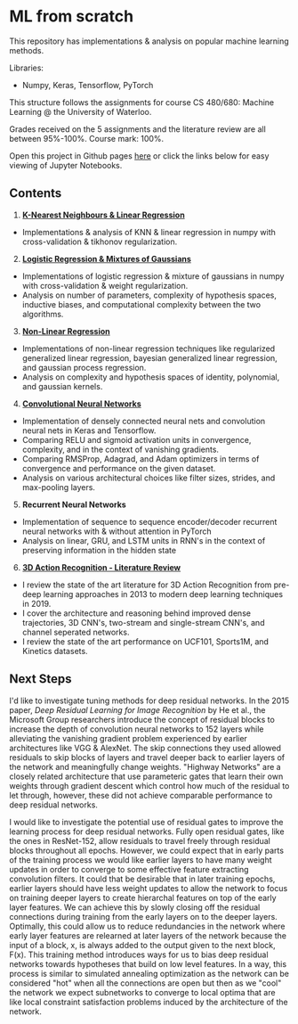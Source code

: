 # ML from scratch

This repository has implementations & analysis on popular machine learning methods.

Libraries:

* Numpy, Keras, Tensorflow, PyTorch

This structure follows the assignments for course CS 480/680: Machine Learning @ the University of Waterloo.

Grades received on the 5 assignments and the literature review are all between 95%-100%. Course mark: 100%.

Open this project in Github pages [here](https://sharma0611.github.io/MLfromscratch/) or click the links below for easy viewing of Jupyter Notebooks.

## Contents

1) [**K-Nearest Neighbours & Linear Regression**](https://sharma0611.github.io/MLfromscratch/1.%20K%20Nearest%20Neighbours%20&%20Linear%20Regression/KNN%20&%20Linear%20Regression.html)

* Implementations & analysis of KNN & linear regression in numpy with cross-validation & tikhonov regularization.

2) [**Logistic Regression & Mixtures of Gaussians**](https://sharma0611.github.io/MLfromscratch/2.%20Logistic%20Regression%20&%20Mixture%20of%20Gaussians/Logistic%20Regression%20&%20Mixture%20of%20Gaussians.html)

* Implementations of logistic regression & mixture of gaussians in numpy with cross-validation & weight regularization.
* Analysis on number of parameters, complexity of hypothesis spaces, inductive biases, and computational complexity between the two algorithms.

3) [**Non-Linear Regression**](https://sharma0611.github.io/MLfromscratch/3.%20Non-Linear%20Regression/Non-Linear%20Regression.html)

* Implementations of non-linear regression techniques like regularized generalized linear regression, bayesian generalized linear regression, and gaussian process regression. 
* Analysis on complexity and hypothesis spaces of identity, polynomial, and gaussian kernels.

4) [**Convolutional Neural Networks**](https://sharma0611.github.io/MLfromscratch/4.%20Convolutional%20Neural%20Networks/Convolution%20Neural%20Networks.html)

* Implementation of densely connected neural nets and convolution neural nets in Keras and Tensorflow. 
* Comparing RELU and sigmoid activation units in convergence, complexity, and in the context of vanishing gradients.
* Comparing RMSProp, Adagrad, and Adam optimizers in terms of convergence and performance on the given dataset.
* Analysis on various architectural choices like filter sizes, strides, and max-pooling layers.

5) **Recurrent Neural Networks**

* Implementation of sequence to sequence encoder/decoder recurrent neural networks with & without attention in PyTorch
* Analysis on linear, GRU, and LSTM units in RNN's in the context of preserving information in the hidden state

6) [**3D Action Recognition - Literature Review**](https://sharma0611.github.io/MLfromscratch/3D%20Action%20Recognition%20Literature%20Review.pdf)

* I review the state of the art literature for 3D Action Recognition from pre-deep learning approaches in 2013 to modern deep learning techniques in 2019. 
* I cover the architecture and reasoning behind improved dense trajectories, 3D CNN's, two-stream and single-stream CNN's, and channel seperated networks.
* I review the state of the art performance on UCF101, Sports1M, and Kinetics datasets.


## Next Steps

I'd like to investigate tuning methods for deep residual networks. In the 2015 paper, *Deep Residual Learning for Image Recognition* by He et al., the Microsoft Group researchers introduce the concept of residual blocks to increase the depth of convolution neural networks to 152 layers while alleviating the vanishing gradient problem experienced by earlier architectures like VGG & AlexNet. The skip connections they used allowed residuals to skip blocks of layers and travel deeper back to earlier layers of the network and meaningfully change weights. "Highway Networks" are a closely related architecture that use parameteric gates that learn their own weights through gradient descent which control how much of the residual to let through, however, these did not achieve comparable performance to deep residual networks.

I would like to investigate the potential use of residual gates to improve the learning process for deep residual networks. Fully open residual gates, like the ones in ResNet-152, allow residuals to travel freely through residual blocks throughout all epochs. However, we could expect that in early parts of the training process we would like earlier layers to have many weight updates in order to converge to some effective feature extracting convolution filters. It could that be desirable that in later training epochs, earlier layers should have less weight updates to allow the network to focus on training deeper layers to create hierarchal features on top of the early layer features. We can achieve this by slowly closing off the residual connections during training from the early layers on to the deeper layers. Optimally, this could allow us to reduce redundancies in the network where early layer features are relearned at later layers of the network because the input of a block, x, is always added to the output given to the next block, F(x). This training method introduces ways for us to bias deep residual networks towards hypotheses that build on low level features. In a way, this process is similar to simulated annealing optimization as the network can be considered "hot" when all the connections are open but then as we "cool" the network we expect subnetworks to converge to local optima that are like local constraint satisfaction problems induced by the architecture of the network.
